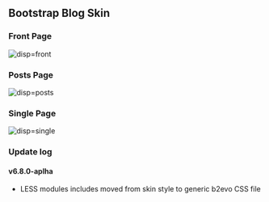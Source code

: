 ## Bootstrap Blog Skin

### Front Page

![disp=front](skinshot_front.jpg)

### Posts Page

![disp=posts](skinshot_posts.jpg)

### Single Page

![disp=single](skinshot_single.jpg)

### Update log

#### v6.8.0-aplha
- LESS modules includes moved from skin style to generic b2evo CSS file
